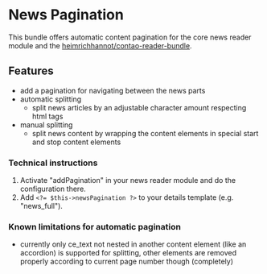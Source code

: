 # News Pagination

This bundle offers automatic content pagination for the core news reader module and the [heimrichhannot/contao-reader-bundle](https://github.com/heimrichhannot/contao-reader-bundle).

## Features

- add a pagination for navigating between the news parts
- automatic splitting
    - split news articles by an adjustable character amount respecting html tags
- manual splitting
    - split news content by wrapping the content elements in special start and stop content elements

### Technical instructions

1. Activate "addPagination" in your news reader module and do the configuration there.
2. Add `<?= $this->newsPagination ?>` to your details template (e.g. "news_full").

### Known limitations for automatic pagination

- currently only ce_text not nested in another content element (like an accordion) is supported for splitting, other elements are removed properly according to current page number though (completely)
